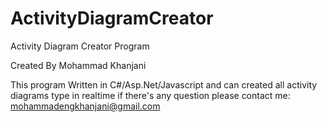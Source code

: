 # ActivityDiagramCreator
Activity Diagram Creator Program

Created By Mohammad Khanjani

This program Written in C#/Asp.Net/Javascript and can created all activity diagrams type in realtime
if there's any question please contact me: mohammadengkhanjani@gmail.com
